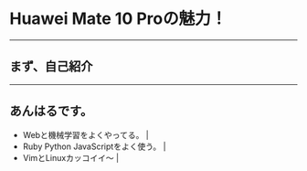 # Huawei Mate 10 Proの魅力！
---
## まず、自己紹介
---
## あんはるです。
- Webと機械学習をよくやってる。 |
- Ruby Python JavaScriptをよく使う。 |
- VimとLinuxカッコイイ〜 |
